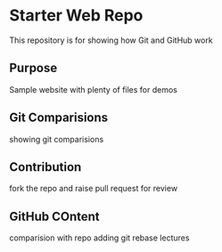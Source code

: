 # Starter Web Repo

This repository is for showing how Git and GitHub work

## Purpose

Sample website with plenty of files for demos

## Git Comparisions
showing git comparisions

## Contribution
fork the repo and raise pull request for review
## GitHub COntent 
comparision with repo
adding git rebase lectures
